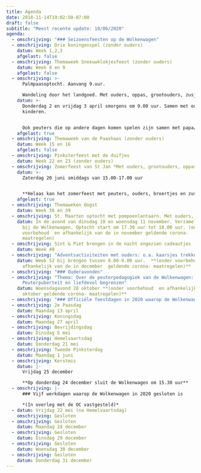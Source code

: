 ```yaml
---
title: Agenda
date: 2018-11-14T19:02:50-07:00
draft: false
subtitle: "Meest recente update: 18/06/2020"
agenda:
  - omschrijving: "### Seizoensfeesten op de Wolkenwagen"
  - omschrijving: Drie koningenspel (zonder ouders)
    datum: Week 1,2,3
    afgelast: false
  - omschrijving: Themaweek Sneeuwklokjesfeest (zonder ouders)
    datum: Week 8 en 9
    afgelast: false
  - omschrijving: >-
      Palmpaasoptocht. Aanvang 9.uur. 

      Wandeling door het landgoed. Met ouders, oppas, grootouders, zusjes, broertjes
    datum: >-
      Donderdag 2 en vrijdag 3 april smorgens om 9.00 uur. Samen met ouders en
      kinderen.


      Ook peuters die op andere dagen komen spelen zijn samen met papa/ mama/ oppas hartelijk welkom in de optocht!  **(helaas afgelast; de Wolkenwagen was in deze periode gesloten vanwege  de corona)**
    afgelast: true
  - omschrijving: Themaweek van de Paashaas (zonder ouders)
    datum: Week 15 en 16
    afgelast: false
  - omschrijving: Pinksterfeest met de duifjes
    datum: Week 22 en 23 (zonder ouders)
  - omschrijving: Zomerfeest van St Jan *Met ouders, grootouders, oppas, zusjes, broertjes.*
    datum: >-
      Zaterdag 20 juni smiddags van 15.00-17.00 uur


      **Helaas kan het zomerfeest met peuters, ouders, broertjes en zusjes geen doorgang vinden vanwege de vereiste onderlinge 1,5 m. afstand. Dat achten we niet haalbaar op zo’n feest. We vieren het zomerfeest met de kinderenelke dag van deze week in klein verband. We trekken erop uit met de bolderkar, gaan picknicken, lekkere dingen plukken in de tuin van Kraaybeekerhof, en zingen en dansen met gitaarmuziek.**
    afgelast: true
  - omschrijving: Themaweken Oogst
    datum: Week 38 en 39
  - omschrijving: St. Maarten optocht met pompoenlantaarn. Met ouders, grootouders, oppas
    datum: In de avond van dinsdag 10 en woensdag 11 november. Verzamelen om 17.15
      bij de Wolkenwagen. Optocht start om 17.30 uur tot 18.00 uur. (onder
      voorbehoud  en afhankelijk van de in november geldende corona-
      maatregelen)
  - omschrijving: Sint & Piet brengen in de nacht ongezien cadeautjes
    datum: Week 49
  - omschrijving: "Adventsactiviteiten met ouders: o.a. kaarsjes trekken."
    datum: Week 52 bij brengen tussen 8.00-9.00 uur.  **(onder voorbehoud  en
      afhankelijk van de in december  geldende corona- maatregelen)**
  - omschrijving: "### Ouderavonden"
  - omschrijving: "Thema: Over de peuterpedagogiek van de Wolkenwagen:
      Peuterpuberteit en liefdevol begrenzen"
    datum: Woensdagavond 28 oktober **(onder voorbehoud  en afhankelijk van de in
      oktober geldende corona- maatregelen)**
  - omschrijving: "### Officiële feestdagen in 2020 waarop de Wolkenwagen gesloten is"
  - omschrijving: 2e Paasdag
    datum: Maandag 13 april
  - omschrijving: Koningsdag
    datum: Maandag 27 april
  - omschrijving: Bevrijdingsdag
    datum: Dinsdag 5 mei
  - omschrijving: Hemelvaartsdag
    datum: Donderdag 21 mei
  - omschrijving: Tweede Pinksterdag
    datum: Maandag 1 juni
  - omschrijving: Kerstmis
    datum: |-
      Vrijdag 25 december

      **Op donderdag 24 december sluit de Wolkenwagen om 15.30 uur**
  - omschrijving: |-
      ### Vijf werkdagen waarop de Wolkenwagen in 2020 gesloten is

      *(In overleg met de OC vastgesteld)*
  - datum: Vrijdag 22 mei (na Hemelvaartsdag)
    omschrijving: Gesloten
  - omschrijving: Gesloten
    datum: Maandag 28 december
  - omschrijving: Gesloten
    datum: Dinsdag 29 december
  - omschrijving: Gesloten
    datum: Woensdag 30 december
  - omschrijving: Gesloten
    datum: Donderdag 31 december
---
```

